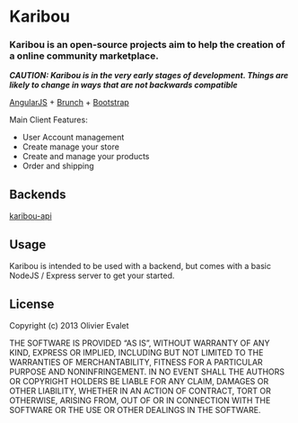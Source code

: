 # Karibou
### Karibou is an open-source projects aim to help the creation of a online community marketplace.

***CAUTION: Karibou is in the very early stages of development. Things are likely
to change in ways that are not backwards compatible***

[AngularJS](http://angularjs.org) + [Brunch](http://brunch.io) + [Bootstrap](http://twitter.github.com/bootstrap/)

Main Client Features:
* User Account management
* Create manage your store 
* Create and manage your products
* Order and shipping

## Backends
[karibou-api](https://github.com/evaletolab/karibou-api)

## Usage
Karibou is intended to be used with a backend, but comes with a basic NodeJS / Express server to get your started.


## License
Copyright (c) 2013 Olivier Evalet 


THE SOFTWARE IS PROVIDED “AS IS”, WITHOUT WARRANTY OF ANY KIND, EXPRESS OR
IMPLIED, INCLUDING BUT NOT LIMITED TO THE WARRANTIES OF MERCHANTABILITY,
FITNESS FOR A PARTICULAR PURPOSE AND NONINFRINGEMENT. IN NO EVENT SHALL THE
AUTHORS OR COPYRIGHT HOLDERS BE LIABLE FOR ANY CLAIM, DAMAGES OR OTHER
LIABILITY, WHETHER IN AN ACTION OF CONTRACT, TORT OR OTHERWISE, ARISING FROM,
OUT OF OR IN CONNECTION WITH THE SOFTWARE OR THE USE OR OTHER DEALINGS IN
THE SOFTWARE.
